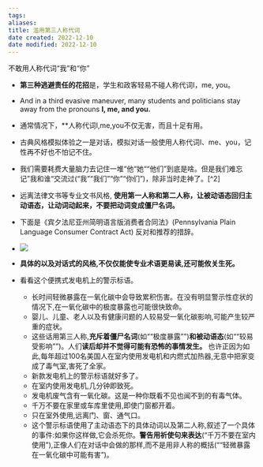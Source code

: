 ```yaml
---
tags: 
aliases: 
title: 滥用第三人称代词
date created: 2022-12-10
date modified: 2022-12-10
---
```


不敢用人称代词“我”和“你”

- **第三种逃避责任的花招**是，学生和政客轻易不碰人称代词I，me, you。
- And in a third evasive maneuver, many students and politicians stay away from the pronouns **I, me, and you.**
- 通常情况下，**人称代词I,me,you不仅无害，而且十足有用。
- 古典风格模拟体验之一是对话，模拟对话一般使用人称代词I、me、you，记性再不好也不怕记不住。 
- 我们需要耗费大量脑力去记住一堆“他“她““他们”到底是啥。但是我们难忘记”我和谁“交流过(“我”“我们”“你”“你们”)，除非当时走神了。[^2]
- 远离法律文书等专业文书风格, **使用第一人称和第二人称，让被动语态回归主动语态，让动词动起来，不要把动词变成僵尸名词。**
- 下面是《宾夕法尼亚州简明语言版消费者合同法》(Pennsylvania Plain Language Consumer Contract Act) 反对和推荐的措辞。  
- ![](https://xxpic.oss-cn-qingdao.aliyuncs.com/pic/20221209140808.png)

- **具体的以及对话式的风格,不仅仅能使专业术语更易读,还可能攸关生死。**
- 看看这个便携式发电机上的警示标语。
	- 长时间轻微暴露在一氧化碳中会导致累积伤害。在没有明显警示性症状的情况下,在一氧化碳中的极度暴露也可能很快致命。
	- 婴儿、儿童、老人以及有健康问题的人较易受一氧化碳影响,可能产生较严重的症状。
	- 这些话用第三人称,**充斥着僵尸名词**(如““极度暴露””)**和被动语态**(如““较易受影响””)。人们**读后却并不觉得可能有恐怖的事情发生。** 也许正因为如此,每年超过100名美国人在室内使用发电机和内燃式加热器,无意中把家变成了毒气室,害死了全家。
	- 新款发电机上的警示标语就好多了。
	- 在室内使用发电机,几分钟即致死。
	- 发电机废气含有一氧化碳。这是一种你既看不见也闻不到的有毒气体。
	- 千万不要在家里或车库里使用,即使门窗都开着。
	- 只在室外使用,远离门、窗、通气口。
	- 这个警示标语使用了主动语态下的具体动词以及第二人称,叙述了一个具体的事件:如果你这样做,它会杀死你。**警告用祈使句来表达**(“千万不要在室内使用”),正像人们在对话中会做的那样,而不是用非人称的概括(““轻微暴露在一氧化碳中可能有害”)。